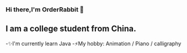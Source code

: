 ### Hi there,I'm OrderRabbit 👋

## I am a college student from China.
-✨I'm currently learn Java
-⚡My hobby: Animation / Piano / calligraphy

